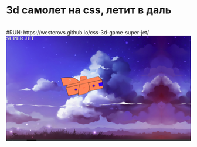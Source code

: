 # 3d самолет на css, летит в даль
<br>
#RUN: 
https://westerovs.github.io/css-3d-game-super-jet/
<br>
<img src="cover.png">
